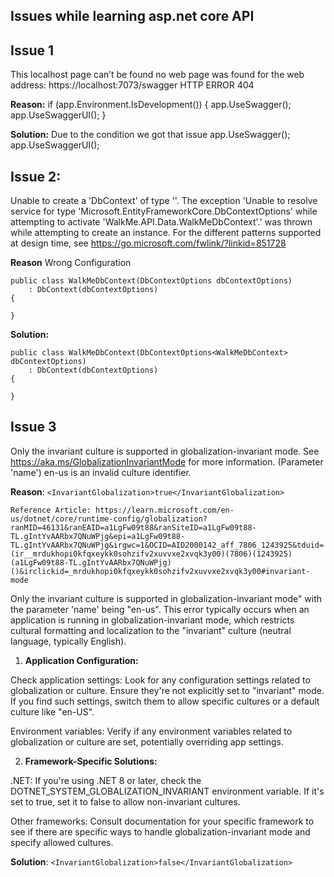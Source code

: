 ## Issues while learning asp.net core API

## Issue 1
This localhost page can’t be found no web page was found for the web address: https://localhost:7073/swagger
HTTP ERROR 404

**Reason:**
if (app.Environment.IsDevelopment())
{
    app.UseSwagger();
    app.UseSwaggerUI();
}

**Solution:** Due to the condition we got that issue
    app.UseSwagger();
    app.UseSwaggerUI();

## Issue 2:
Unable to create a 'DbContext' of type ''. The exception 'Unable to resolve service for type 'Microsoft.EntityFrameworkCore.DbContextOptions' while attempting to activate 'WalkMe.API.Data.WalkMeDbContext'.' was thrown while attempting to create an instance. For the different patterns supported at design time, see https://go.microsoft.com/fwlink/?linkid=851728

**Reason**
Wrong Configuration
```
public class WalkMeDbContext(DbContextOptions dbContextOptions)
    : DbContext(dbContextOptions)
{

}
```
**Solution:**
```
public class WalkMeDbContext(DbContextOptions<WalkMeDbContext> dbContextOptions)
    : DbContext(dbContextOptions)
{

}
```

## Issue 3
Only the invariant culture is supported in globalization-invariant mode. See https://aka.ms/GlobalizationInvariantMode for more information. (Parameter 'name')
en-us is an invalid culture identifier.

**Reason**:
```<InvariantGlobalization>true</InvariantGlobalization>```

```Reference Article: https://learn.microsoft.com/en-us/dotnet/core/runtime-config/globalization?ranMID=46131&ranEAID=a1LgFw09t88&ranSiteID=a1LgFw09t88-TL.gIntYvAARbx7QNuWPjg&epi=a1LgFw09t88-TL.gIntYvAARbx7QNuWPjg&irgwc=1&OCID=AID2000142_aff_7806_1243925&tduid=(ir__mrdukhopi0kfqxeykk0sohzifv2xuvvxe2xvqk3y00)(7806)(1243925)(a1LgFw09t88-TL.gIntYvAARbx7QNuWPjg)()&irclickid=_mrdukhopi0kfqxeykk0sohzifv2xuvvxe2xvqk3y00#invariant-mode```

Only the invariant culture is supported in globalization-invariant mode" with the parameter 'name' being "en-us". This error typically occurs when an application is running in globalization-invariant mode, which restricts cultural formatting and localization to the "invariant" culture (neutral language, typically English).

1. **Application Configuration:**

Check application settings: Look for any configuration settings related to globalization or culture. Ensure they're not explicitly set to "invariant" mode. If you find such settings, switch them to allow specific cultures or a default culture like "en-US".

Environment variables: Verify if any environment variables related to globalization or culture are set, potentially overriding app settings.

2. **Framework-Specific Solutions:**

.NET: If you're using .NET 8 or later, check the DOTNET_SYSTEM_GLOBALIZATION_INVARIANT environment variable. If it's set to true, set it to false to allow non-invariant cultures.

Other frameworks: Consult documentation for your specific framework to see if there are specific ways to handle globalization-invariant mode and specify allowed cultures.


**Solution**:
```<InvariantGlobalization>false</InvariantGlobalization>```